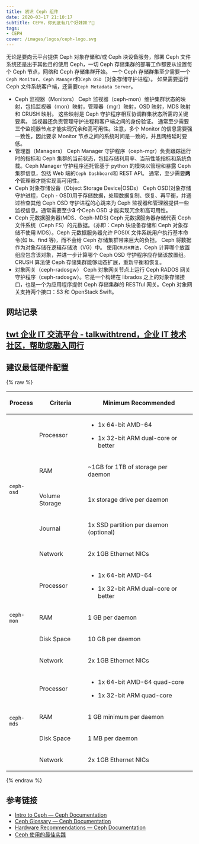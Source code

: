 ```yaml
---
title: 初识 Ceph 组件
date: 2020-03-17 21:10:17
subtitle: CEPH，你到底有几个好妹妹？🧐
tags:
- CEPH
cover: /images/logos/ceph-logo.svg
---
```

无论是要向云平台提供 Ceph 对象存储和/或 Ceph 块设备服务，部署 Ceph 文件系统还是出于其他目的使用 Ceph，一切 Ceph 存储集群的部署工作都要从设置每个 Ceph 节点，网络和 Ceph 存储集群开始。 一个 Ceph 存储群集至少需要一个`Ceph Monitor`、`Ceph Manager`和`Ceph OSD`（对象存储守护进程）。 如果需要运行 Ceph 文件系统客户端，还需要`Ceph Metadata Server`。
- Ceph 监视器（Monitors）
Ceph 监视器（ceph-mon）维护集群状态的映射，包括监视器（mon）映射，管理器（mgr）映射，OSD 映射，MDS 映射和 CRUSH 映射。 这些映射是 Ceph 守护程序相互协调群集状态所需的关键要素。 监视器还负责管理守护进程和客户端之间的身份验证。 通常至少需要**三个**监视器节点才能实现冗余和高可用性。注意，多个 Monitor 的信息需要强一致性，因此要求 Monitor 节点之间的系统时间是一致的，并且网络延时要低。
- 管理器（Managers）
Ceph Manager 守护程序（ceph-mgr）负责跟踪运行时的指标和 Ceph 集群的当前状态，包括存储利用率、当前性能指标和系统负载。Ceph Manager 守护程序还托管基于 python 的模块以管理和暴露 Ceph 集群信息，包括 Web 端的`Ceph Dashboard`和 REST API。 通常，至少需要**两个**管理器才能实现高可用性。
- Ceph 对象存储设备（Object Storage Device|OSDs）
Ceph OSD(对象存储守护进程，Ceph - OSD)用于存储数据，处理数据复制、恢复、再平衡，并通过检查其他 Ceph OSD 守护进程的心跳来为 Ceph 监视器和管理器提供一些监视信息。通常需要至少**3 个**Ceph OSD 才能实现冗余和高可用性。
- Ceph 元数据服务器(MDS、Ceph-MDS)
Ceph 元数据服务器存储代表 Ceph 文件系统（Ceph FS）的元数据。（亦即：Ceph 块设备存储和 Ceph 对象存储不使用 MDS）。Ceph 元数据服务器允许 POSIX 文件系统用户执行基本命令(如 ls、find 等)，而不会给 Ceph 存储集群带来巨大的负担。
Ceph 将数据作为对象存储在逻辑存储池（VG）中。 使用`CRUSH算法`，Ceph 计算哪个放置组应包含该对象，并进一步计算哪个 Ceph OSD 守护程序应存储该放置组。 CRUSH 算法使 Ceph 存储集群能够动态扩展，重新平衡和恢复。
- 对象网关（ceph-radosgw）
Ceph 对象网关节点上运行 Ceph RADOS 网关守护程序（ceph-radosgw）。它是一个构建在 librados 之上的对象存储接口，也是一个为应用程序提供 Ceph 存储集群的 RESTful 网关。Ceph 对象网关支持两个接口：S3 和 OpenStack Swift。
## 网站记录
[twt 企业 IT 交流平台 - talkwithtrend，企业 IT 技术社区，帮助您融入同行](http://www.talkwithtrend.com/)
---
## 建议最低硬件配置
{% raw %}

<table class="docutils align-default">
<thead>
<tr class="row-odd"><th class="head"><p>Process</p></th>
<th class="head"><p>Criteria</p></th>
<th class="head"><p>Minimum Recommended</p></th>
</tr>
</thead>
<tbody>
<tr class="row-even"><td rowspan="5"><p><code class="docutils literal notranslate"><span class="pre">ceph-osd</span></code></p></td>
<td><p>Processor</p></td>
<td><ul class="simple">
<li><p>1x 64-bit AMD-64</p></li>
<li><p>1x 32-bit ARM dual-core or better</p></li>
</ul>
</td>
</tr>
<tr class="row-odd"><td><p>RAM</p></td>
<td><p>~1GB for 1TB of storage per daemon</p></td>
</tr>
<tr class="row-even"><td><p>Volume Storage</p></td>
<td><p>1x storage drive per daemon</p></td>
</tr>
<tr class="row-odd"><td><p>Journal</p></td>
<td><p>1x SSD partition per daemon (optional)</p></td>
</tr>
<tr class="row-even"><td><p>Network</p></td>
<td><p>2x 1GB Ethernet NICs</p></td>
</tr>
<tr class="row-odd"><td rowspan="4"><p><code class="docutils literal notranslate"><span class="pre">ceph-mon</span></code></p></td>
<td><p>Processor</p></td>
<td><ul class="simple">
<li><p>1x 64-bit AMD-64</p></li>
<li><p>1x 32-bit ARM dual-core or better</p></li>
</ul>
</td>
</tr>
<tr class="row-even"><td><p>RAM</p></td>
<td><p>1 GB per daemon</p></td>
</tr>
<tr class="row-odd"><td><p>Disk Space</p></td>
<td><p>10 GB per daemon</p></td>
</tr>
<tr class="row-even"><td><p>Network</p></td>
<td><p>2x 1GB Ethernet NICs</p></td>
</tr>
<tr class="row-odd"><td rowspan="4"><p><code class="docutils literal notranslate"><span class="pre">ceph-mds</span></code></p></td>
<td><p>Processor</p></td>
<td><ul class="simple">
<li><p>1x 64-bit AMD-64 quad-core</p></li>
<li><p>1x 32-bit ARM quad-core</p></li>
</ul>
</td>
</tr>
<tr class="row-even"><td><p>RAM</p></td>
<td><p>1 GB minimum per daemon</p></td>
</tr>
<tr class="row-odd"><td><p>Disk Space</p></td>
<td><p>1 MB per daemon</p></td>
</tr>
<tr class="row-even"><td><p>Network</p></td>
<td><p>2x 1GB Ethernet NICs</p></td>
</tr>
</tbody>
</table>
{% endraw %}

## 参考链接
- [Intro to Ceph — Ceph Documentation](https://docs.ceph.com/docs/master/start/intro/)
- [Ceph Glossary — Ceph Documentation](https://ceph.readthedocs.io/en/latest/glossary/)
- [Hardware Recommendations — Ceph Documentation](https://docs.ceph.com/docs/master/start/hardware-recommendations/#data-storage)
- [Ceph 使用的最佳实践](https://www.ibm.com/developerworks/cn/opensource/os-ceph-active-active-data-center-and-best-practices/index.html)